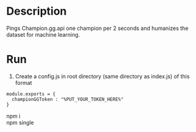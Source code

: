 # Description

  Pings Champion.gg.api one champion per 2 seconds and humanizes the dataset for machine learning.

# Run

 1) Create a config.js in root directory (same directory as index.js) of this format  

 ```
 module.exports = {
   championGGToken : "%PUT_YOUR_TOKEN_HERE%"
 }
 ```
 
 npm i  
 npm single  
